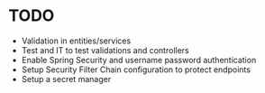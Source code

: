 # TODO

- Validation in entities/services
- Test and IT to test validations and controllers
- Enable Spring Security and username password authentication
- Setup Security Filter Chain configuration to protect endpoints
- Setup a secret manager
